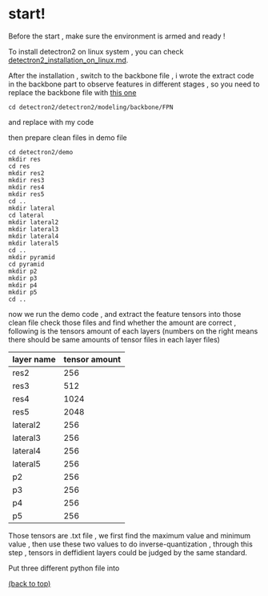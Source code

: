 # start!

Before the start , make sure the environment is armed and ready !

To install detectron2 on linux system , you can check [detectron2_installation_on_linux.md](detectron2_installation_on_linux.md).

After the installation , switch to the backbone file , i wrote the extract code in the backbone part to observe features in different stages , so you need to replace the backbone file with [this one](FPN_backbone)
  
    cd detectron2/detectron2/modeling/backbone/FPN 
and replace with my code

then prepare clean files in demo file

    cd detectron2/demo 
    mkdir res
    cd res
    mkdir res2
    mkdir res3
    mkdir res4
    mkdir res5
    cd ..
    mkdir lateral
    cd lateral
    mkdir lateral2
    mkdir lateral3
    mkdir lateral4
    mkdir lateral5
    cd ..
    mkdir pyramid
    cd pyramid
    mkdir p2
    mkdir p3
    mkdir p4
    mkdir p5
    cd ..
now we run the demo code , and extract the feature tensors into those clean file
check those files and find whether the amount are correct , following is the tensors amount of each layers
(numbers on the right means there should be same amounts of tensor files in each layer files)

  |  layer name  |  tensor amount  |
  | :---- | :---- |
  |  res2  |  256  |
  |  res3  |  512  |
  |  res4  |  1024  |
  |  res5  |  2048  |
  |  lateral2  |  256  |
  |  lateral3  |  256  |
  |  lateral4  |  256  |
  |  lateral5  |  256  |
  |  p2  |  256  |
  |  p3  |  256  |
  |  p4  |  256  |
  |  p5  |  256  |

Those tensors are .txt file , we first find the maximum value and minimum value , then use these two values to do inverse-quantization , through this step , tensors in deffidient layers could be judged by the same standard.


Put three different python file into 


[(back to top)](#-start!)
    
    
